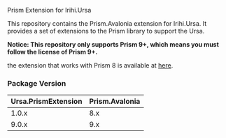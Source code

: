 Prism Extension for Irihi.Ursa

This repository contains the Prism.Avalonia extension for Irihi.Ursa. It provides a set of extensions to the Prism library to support the Ursa.

**Notice: This repository only supports Prism 9+, which means you must follow the license of Prism 9+.**

the extension that works with Prism 8 is available at [here](https://github.com/irihitech/Ursa.Avalonia/tree/main/src/Ursa.PrismExtension).

### Package Version
| Ursa.PrismExtension | Prism.Avalonia |
|---------------------|----------------|
| 1.0.x               | 8.x            |
| 9.0.x               | 9.x            |
